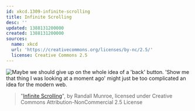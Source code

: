 ```yaml
---
id: xkcd.1309-infinite-scrolling
title: Infinite Scrolling
desc: ''
updated: 1388131200000
created: 1388131200000
sources:
  name: xkcd
  url: 'https://creativecommons.org/licenses/by-nc/2.5/'
  license: Creative Commons 2.5
---
```

![Maybe we should give up on the whole idea of a 'back' button. 'Show me that thing I was looking at a moment ago' might just be too complicated an idea for the modern web.](https://imgs.xkcd.com/comics/infinite_scrolling.png)
> "[Infinite Scrolling](https://xkcd.com/1309/)", by Randall Munroe, licensed under Creative Commons Attribution-NonCommercial 2.5 License

